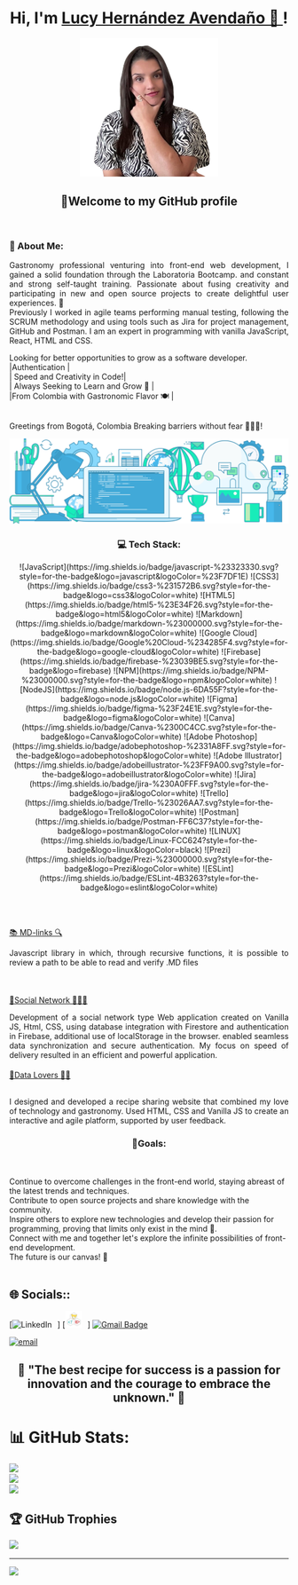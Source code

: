 <div align="center">
<h1 >Hi, I'm <a href="https://lucy-portafolio.vercel.app/about">Lucy Hernández Avendaño 👋 </a>!</h1>

<p align="center">
  <a href="https://lucy-portafolio.vercel.app/about"><img src="https://github.com/Tati20h/Tati20h/blob/main/img/perfil.png?raw=true" width="250" height="250"> </a>
</p>

<h2 align="center">🧿Welcome to my GitHub profile</h2>
</div>
<br>

<h3>💫 About Me: </h3> 

<p align="justify">
Gastronomy professional venturing into front-end web development, I gained a solid foundation through the Laboratoria Bootcamp. and constant and strong self-taught training. Passionate about fusing creativity and participating in new and open source projects to create delightful user experiences. 🚀 <br> Previously I worked in agile teams performing manual testing, following the SCRUM methodology and using tools such as Jira for project management, GitHub and Postman. I am an expert in programming with vanilla JavaScript, React, HTML and CSS.<br> 
</p>
<p aling="center">Looking for better opportunities to grow as a software developer.<br>  |Authentication |<br> | Speed and Creativity in Code!|<br> | Always Seeking to Learn and Grow 🌱 |<br>  |From Colombia with Gastronomic Flavor 🍽️ |<br>
</p>

<br>Greetings from Bogotá, Colombia Breaking barriers without fear 💪🇨🇴!
<br> 

![image](https://github.com/Tati20h/Tati20h/blob/main/img/lo.png)

<div align="center"> 
  
  <h3>💻 Tech Stack:</h3> 
![JavaScript](https://img.shields.io/badge/javascript-%23323330.svg?style=for-the-badge&logo=javascript&logoColor=%23F7DF1E) ![CSS3](https://img.shields.io/badge/css3-%231572B6.svg?style=for-the-badge&logo=css3&logoColor=white) ![HTML5](https://img.shields.io/badge/html5-%23E34F26.svg?style=for-the-badge&logo=html5&logoColor=white) ![Markdown](https://img.shields.io/badge/markdown-%23000000.svg?style=for-the-badge&logo=markdown&logoColor=white) ![Google Cloud](https://img.shields.io/badge/Google%20Cloud-%234285F4.svg?style=for-the-badge&logo=google-cloud&logoColor=white) ![Firebase](https://img.shields.io/badge/firebase-%23039BE5.svg?style=for-the-badge&logo=firebase) ![NPM](https://img.shields.io/badge/NPM-%23000000.svg?style=for-the-badge&logo=npm&logoColor=white) ![NodeJS](https://img.shields.io/badge/node.js-6DA55F?style=for-the-badge&logo=node.js&logoColor=white) 	![Figma](https://img.shields.io/badge/figma-%23F24E1E.svg?style=for-the-badge&logo=figma&logoColor=white) ![Canva](https://img.shields.io/badge/Canva-%2300C4CC.svg?style=for-the-badge&logo=Canva&logoColor=white) ![Adobe Photoshop](https://img.shields.io/badge/adobephotoshop-%2331A8FF.svg?style=for-the-badge&logo=adobephotoshop&logoColor=white) ![Adobe Illustrator](https://img.shields.io/badge/adobeillustrator-%23FF9A00.svg?style=for-the-badge&logo=adobeillustrator&logoColor=white) ![Jira](https://img.shields.io/badge/jira-%230A0FFF.svg?style=for-the-badge&logo=jira&logoColor=white) ![Trello](https://img.shields.io/badge/Trello-%23026AA7.svg?style=for-the-badge&logo=Trello&logoColor=white) ![Postman](https://img.shields.io/badge/Postman-FF6C37?style=for-the-badge&logo=postman&logoColor=white) ![LINUX](https://img.shields.io/badge/Linux-FCC624?style=for-the-badge&logo=linux&logoColor=black) ![Prezi](https://img.shields.io/badge/Prezi-%23000000.svg?style=for-the-badge&logo=Prezi&logoColor=white) ![ESLint](https://img.shields.io/badge/ESLint-4B3263?style=for-the-badge&logo=eslint&logoColor=white)
  
</div>

<h3 align="center" 🚩Featured projects:> <br> </h3>
   <h4 align="center" ></h4> 
  <a href="https://github.com/Tati20h/DEV008-md-links">📚 MD-links 🔍 </a><br>
  </h4>
  <p align="justify">
  Javascript library in which, through recursive functions, it is possible to review a path to be able to read and verify .MD files<br>
  </p>
  <br>
  
 <h4 align="center" ></h4> <a href="https://github.com/Tati20h/DEV008-social-network">📱Social Network 🙎🏻‍♀️</a><br>
 </h4>
   <p align="justify">
 Development of a social network type Web application created on Vanilla JS, Html, CSS, using database integration with Firestore and authentication in Firebase, additional use of localStorage in the browser. enabled seamless data synchronization and secure authentication. My focus on speed of delivery resulted in an efficient and powerful application.<br>
   </p>
 <h4 align="center" ></h4> <a href="https://github.com/Tati20h/DEV008-data-lovers">🍲Data Lovers 🍲🍴</a>
 </h4>
   <p align="justify">
 <br>I designed and developed a recipe sharing website that combined my love of technology and gastronomy. Used HTML, CSS and Vanilla JS to create an interactive and agile platform, supported by user feedback.<br>
   </p>
  
  <h3 align="center">🏁Goals:</h3>
  <p aling="justufy"> <br>
    <br>Continue to overcome challenges in the front-end world, staying abreast of the latest trends and techniques.<br>Contribute to open source projects and share knowledge with the community.<br>Inspire others to explore new technologies and develop their passion for programming, proving that limits only exist in the mind 🧠.<br>Connect with me and together let's explore the infinite possibilities of front-end development.<br> The future is our canvas! 🎨<br><br></p>

## 🌐 Socials::
[<img src='https://www.linkedin.com/in/tatiana-hernandez29/' alt='LinkedIn' width='30' style='width:30px; margin-right: 10px;'/>]
[<img href='https://lucy-portafolio.vercel.app/about' src='https://github.com/Tati20h/Tati20h/blob/main/img/logo3.png?raw=true' alt='Lucy-Portaflio' width='30' style='width:30px; margin-right: 10px;'/>]
[![Gmail Badge](https://img.shields.io/badge/-ltatianahernandez@sanmateo.edu.co-c14438?style=flat-square&logo=Gmail&logoColor=white&link=mailto:ltatianahernandez@sanmateo.edu.co)](mailto:ltatianahernandez@sanmateo.edu.co)

<a href="ltatianahernandez@sanmateo.edu.co"><img src="https://img.icons8.com/color/30/000000/gmail.png" alt="email"/></a>

<h2 align="center"> 🚀 "The best recipe for success is a passion for innovation and the courage to embrace the unknown." 🌟 </h2>
 

# 📊 GitHub Stats:
![](https://github-readme-stats.vercel.app/api?username=Tati20h&theme=blue-green&hide_border=false&include_all_commits=true&count_private=false)<br/>
![](https://github-readme-streak-stats.herokuapp.com/?user=Tati20h&theme=blue-green&hide_border=false)<br/>
![](https://github-readme-stats.vercel.app/api/top-langs/?username=Tati20h&theme=blue-green&hide_border=false&include_all_commits=true&count_private=false&layout=compact)

## 🏆 GitHub Trophies
![](https://github-profile-trophy.vercel.app/?username=Tati20h&theme=buddhism&no-frame=false&no-bg=true&margin-w=4)

---
[![](https://visitcount.itsvg.in/api?id=Tati20h&icon=0&color=0)](https://visitcount.itsvg.in)


<!-- Proudly created with GPRM ( https://gprm.itsvg.in ) -->
 </div>
